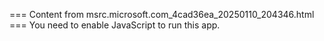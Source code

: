 === Content from msrc.microsoft.com_4cad36ea_20250110_204346.html ===
You need to enable JavaScript to run this app.
